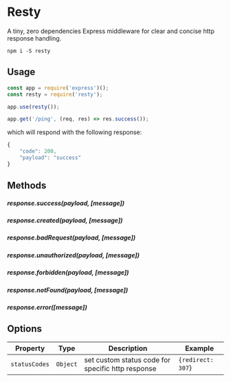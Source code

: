 # Resty

A tiny, zero dependencies Express middleware for clear and concise http response handling.

```
npm i -S resty
```

## Usage


```js
const app = require('express')();
const resty = require('resty');

app.use(resty());

app.get('/ping', (req, res) => res.success());
```

which will respond with the following response:

```js
{
    "code": 200,
    "payload": "success"
}
```
## Methods

##### response.success(payload, [message])
##### response.created(payload, [message])
##### response.badRequest(payload, [message])
##### response.unauthorized(payload, [message])
##### response.forbidden(payload, [message])
##### response.notFound(payload, [message])
##### response.error([message])

## Options

| Property | Type | Description | Example |
|----------|----------|----------|--------------------|
| `statusCodes` | `Object` | set custom status code for specific http response | `{redirect: 307`} |
